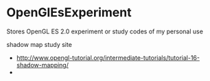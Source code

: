 OpenGlEsExperiment
==================

Stores OpenGL ES 2.0 experiment or study codes of my personal use

shadow map study site
- http://www.opengl-tutorial.org/intermediate-tutorials/tutorial-16-shadow-mapping/
- 
